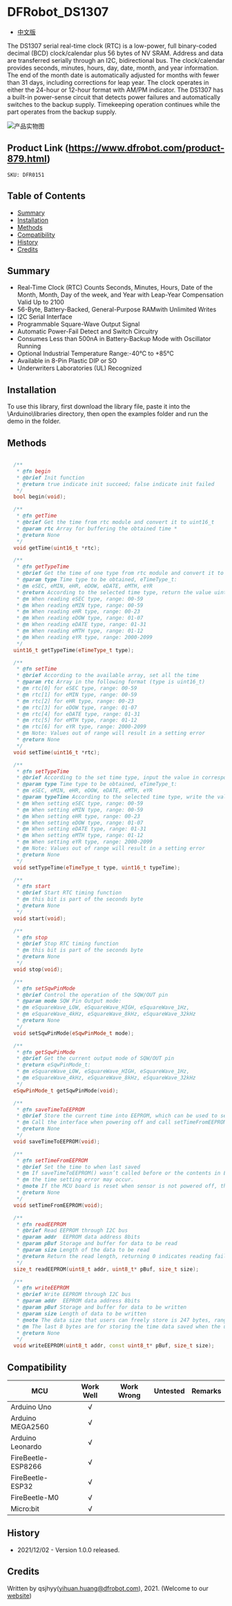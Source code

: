 # DFRobot_DS1307
* [中文版](./README_CN.md)

The DS1307 serial real-time clock (RTC) is a low-power, full binary-coded decimal (BCD) clock/calendar 
plus 56 bytes of NV SRAM. Address and data are transferred serially through an I2C, bidirectional bus. 
The clock/calendar provides seconds, minutes, hours, day, date, month, and year information. The end of 
the month date is automatically adjusted for months with fewer than 31 days, including corrections for leap 
year. The clock operates in either the 24-hour or 12-hour format with AM/PM indicator. The DS1307 has a 
built-in power-sense circuit that detects power failures and automatically switches to the backup supply. 
Timekeeping operation continues while the part operates from the backup supply.

![产品实物图](./resources/images/DS1307.png)


## Product Link (https://www.dfrobot.com/product-879.html)
    SKU: DFR0151


## Table of Contents

* [Summary](#summary)
* [Installation](#installation)
* [Methods](#methods)
* [Compatibility](#compatibility)
* [History](#history)
* [Credits](#credits)


## Summary

* Real-Time Clock (RTC) Counts Seconds, Minutes, Hours, Date of the Month, Month, Day of the week, and Year with Leap-Year Compensation Valid Up to 2100
* 56-Byte, Battery-Backed, General-Purpose RAMwith Unlimited Writes
* I2C Serial Interface
* Programmable Square-Wave Output Signal
* Automatic Power-Fail Detect and Switch Circuitry
* Consumes Less than 500nA in Battery-Backup Mode with Oscillator Running
* Optional Industrial Temperature Range:-40°C to +85°C 
* Available in 8-Pin Plastic DIP or SO
* Underwriters Laboratories (UL) Recognized


## Installation

To use this library, first download the library file, paste it into the \Arduino\libraries directory, 
then open the examples folder and run the demo in the folder.


## Methods

```C++

  /**
   * @fn begin
   * @brief Init function
   * @return true indicate init succeed; false indicate init failed
   */
  bool begin(void);

  /**
   * @fn getTime
   * @brief Get the time from rtc module and convert it to uint16_t
   * @param rtc Array for buffering the obtained time *
   * @return None
   */
  void getTime(uint16_t *rtc);

  /**
   * @fn getTypeTime
   * @brief Get the time of one type from rtc module and convert it to uint16_t
   * @param type Time type to be obtained, eTimeType_t:
   * @n eSEC, eMIN, eHR, eDOW, eDATE, eMTH, eYR
   * @return According to the selected time type, return the value uint16_t of the corresponding range
   * @n When reading eSEC type, range: 00-59
   * @n When reading eMIN type, range: 00-59
   * @n When reading eHR type, range: 00-23
   * @n When reading eDOW type, range: 01-07
   * @n When reading eDATE type, range: 01-31
   * @n When reading eMTH type, range: 01-12
   * @n When reading eYR type, range: 2000-2099
   */
  uint16_t getTypeTime(eTimeType_t type);

  /**
   * @fn setTime
   * @brief According to the available array, set all the time
   * @param rtc Array in the following format (type is uint16_t)
   * @n rtc[0] for eSEC type, range: 00-59
   * @n rtc[1] for eMIN type, range: 00-59
   * @n rtc[2] for eHR type, range: 00-23
   * @n rtc[3] for eDOW type, range: 01-07
   * @n rtc[4] for eDATE type, range: 01-31
   * @n rtc[5] for eMTH type, range: 01-12
   * @n rtc[6] for eYR type, range: 2000-2099
   * @n Note: Values out of range will result in a setting error
   * @return None
   */
  void setTime(uint16_t *rtc);

  /**
   * @fn setTypeTime
   * @brief According to the set time type, input the value in corresponding range, set time
   * @param type Time type to be obtained, eTimeType_t:
   * @n eSEC, eMIN, eHR, eDOW, eDATE, eMTH, eYR
   * @param typeTime According to the selected time type, write the value of the corresponding range
   * @n When setting eSEC type, range: 00-59
   * @n When setting eMIN type, range: 00-59
   * @n When setting eHR type, range: 00-23
   * @n When setting eDOW type, range: 01-07
   * @n When setting eDATE type, range: 01-31
   * @n When setting eMTH type, range: 01-12
   * @n When setting eYR type, range: 2000-2099
   * @n Note: Values out of range will result in a setting error
   * @return None
   */
  void setTypeTime(eTimeType_t type, uint16_t typeTime);

  /**
   * @fn start
   * @brief Start RTC timing function
   * @n this bit is part of the seconds byte
   * @return None
   */
  void start(void);

  /**
   * @fn stop
   * @brief Stop RTC timing function
   * @n this bit is part of the seconds byte
   * @return None
   */
  void stop(void);

  /**
   * @fn setSqwPinMode
   * @brief Control the operation of the SQW/OUT pin
   * @param mode SQW Pin Output mode:
   * @n eSquareWave_LOW, eSquareWave_HIGH, eSquareWave_1Hz, 
   * @n eSquareWave_4kHz, eSquareWave_8kHz, eSquareWave_32kHz
   * @return None
   */
  void setSqwPinMode(eSqwPinMode_t mode);

  /**
   * @fn getSqwPinMode
   * @brief Get the current output mode of SQW/OUT pin
   * @return eSqwPinMode_t:
   * @n eSquareWave_LOW, eSquareWave_HIGH, eSquareWave_1Hz, 
   * @n eSquareWave_4kHz, eSquareWave_8kHz, eSquareWave_32kHz
   */
  eSqwPinMode_t getSqwPinMode(void);

  /**
   * @fn saveTimeToEEPROM
   * @brief Store the current time into EEPROM, which can be used to set the time to the last saved one after power off
   * @n Call the interface when powering off and call setTimeFromEEPROM() to realize when restarting
   * @return None
   */
  void saveTimeToEEPROM(void);

  /**
   * @fn setTimeFromEEPROM
   * @brief Set the time to when last saved
   * @n If saveTimeToEEPROM() wasn’t called before or the contents in EEPROM have been modified after the call,
   * @n the time setting error may occur.
   * @note If the MCU board is reset when sensor is not powered off, the interface may be miscalled and the time may be changed by mistake.
   * @return None
   */
  void setTimeFromEEPROM(void);

  /**
   * @fn readEEPROM
   * @brief Read EEPROM through I2C bus
   * @param addr  EEPROM data address 8bits
   * @param pBuf Storage and buffer for data to be read
   * @param size Length of the data to be read
   * @return Return the read length, returning 0 indicates reading failed
   */
  size_t readEEPROM(uint8_t addr, uint8_t* pBuf, size_t size);

  /**
   * @fn writeEEPROM
   * @brief Write EEPROM through I2C bus
   * @param addr  EEPROM data address 8bits
   * @param pBuf Storage and buffer for data to be written
   * @param size Length of data to be written
   * @note The data size that users can freely store is 247 bytes, range 0-247
   * @n The last 8 bytes are for storing the time data saved when the user call saveTimeToEEPROM()
   * @return None
   */
  void writeEEPROM(uint8_t addr, const uint8_t* pBuf, size_t size);

```


## Compatibility

MCU                | Work Well    | Work Wrong   | Untested    | Remarks
------------------ | :----------: | :----------: | :---------: | :----:
Arduino Uno        |      √       |              |             |
Arduino MEGA2560   |      √       |              |             |
Arduino Leonardo   |      √       |              |             |
FireBeetle-ESP8266 |      √       |              |             |
FireBeetle-ESP32   |      √       |              |             |
FireBeetle-M0      |      √       |              |             |
Micro:bit          |      √       |              |             |


## History

- 2021/12/02 - Version 1.0.0 released.


## Credits

Written by qsjhyy(yihuan.huang@dfrobot.com), 2021. (Welcome to our [website](https://www.dfrobot.com/))

